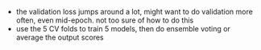 - the validation loss jumps around a lot, might want to do validation more often, even mid-epoch. not too sure of how to do this
- use the 5 CV folds to train 5 models, then do ensemble voting or average the output scores